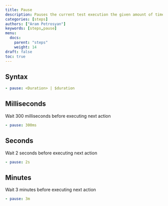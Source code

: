 ```yaml
---
title: Pause
description: Pauses the current test execution the given amount of time
categories: [steps]
authors: ["Aram Petrosyan"]
keywords: [steps,pause]
menu:
  docs:
    parent: "steps"
    weight: 14
draft: false
toc: true
---
```


## Syntax

```yaml
- pause: <Duration> | $duration
```

## Milliseconds

Wait 300 milliseconds before executing next action

```yaml
- pause: 300ms
```

## Seconds

Wait 2 seconds before executing next action
```yaml
- pause: 2s
```

## Minutes

Wait 3 minutes before executing next action
```yaml
- pause: 3m
```
